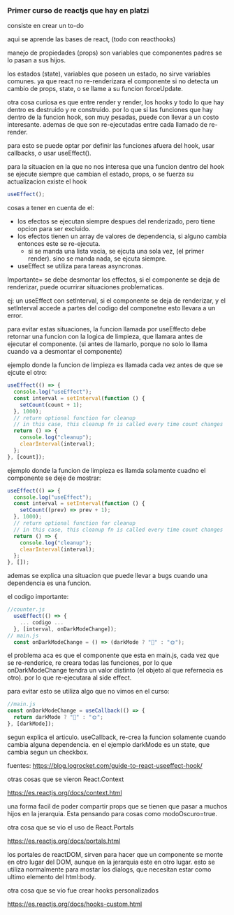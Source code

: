 ### Primer curso de reactjs que hay en platzi

consiste en crear un to-do

aqui se aprende las bases de react, (todo con reacthooks)

manejo de propiedades (props) son variables que componentes padres se lo pasan a sus hijos.

los estados (state), variables que poseen un estado, no sirve variables comunes.
ya que react no re-renderizara el componente si no detecta un cambio de props, state, o se llame a su funcion forceUpdate.

otra cosa curiosa es que entre render y render, los hooks y todo lo que hay dentro es destruido y re construido.
por lo que si las funciones que hay dentro de la funcion hook, son muy pesadas, puede con llevar a un costo interesante.
ademas de que son re-ejecutadas entre cada llamado de re-render.

para esto se puede optar por definir las funciones afuera del hook, usar callbacks, o usar useEffect().

para la situacion en la que no nos interesa que una funcion dentro del hook se ejecute siempre que cambian el estado, props, o se fuerza su actualizacion existe el hook

```js
useEffect();
```

cosas a tener en cuenta de el:

- los efectos se ejecutan siempre despues del renderizado, pero tiene opcion para ser excluido.
- los efectos tienen un array de valores de dependencia, si alguno cambia entonces este se re-ejecuta.
  - si se manda una lista vacia, se ejcuta una sola vez, (el primer render). sino se manda nada, se ejcuta siempre.
- useEffect se utiliza para tareas asyncronas.

Importante= se debe desmontar los effectos, si el componente se deja de renderizar, puede ocurrirar situaciones problematicas.

ej: un useEffect con setInterval, si el componente se deja de renderizar, y el setInterval accede a partes del codigo del componetne esto llevara a un error.

para evitar estas situaciones, la funcion llamada por useEffecto debe retornar una funcion con la logica de limpieza, que llamara antes de ejecutar el componente.
(si antes de llamarlo, porque no solo lo llama cuando va a desmontar el componente)

ejemplo donde la funcion de limpieza es llamada cada vez antes de que se ejcute el otro:

```js
useEffect(() => {
  console.log("useEffect");
  const interval = setInterval(function () {
    setCount(count + 1);
  }, 1000);
  // return optional function for cleanup
  // in this case, this cleanup fn is called every time count changes
  return () => {
    console.log("cleanup");
    clearInterval(interval);
  };
}, [count]);
```

ejemplo donde la funcion de limpieza es llamda solamente cuadno el componente se deje de mostrar:

```js
useEffect(() => {
  console.log("useEffect");
  const interval = setInterval(function () {
    setCount((prev) => prev + 1);
  }, 1000);
  // return optional function for cleanup
  // in this case, this cleanup fn is called every time count changes
  return () => {
    console.log("cleanup");
    clearInterval(interval);
  };
}, []);
```

ademas se explica una situacion que puede llevar a bugs cuando una dependencia es una funcion.

el codigo importante:

```js
//counter.js
  useEffect(() => {
    ... codigo ...
  }, [interval, onDarkModeChange]);
// main.js
  const onDarkModeChange = () => (darkMode ? "🌙" : "🌞");
```

el problema aca es que el componente que esta en main.js, cada vez que se re-renderice, re creara todas las funciones, por lo que onDarkModeChange tendra un valor distinto (el objeto al que refernecia es otro). por lo que re-ejecutara al side effect.

para evitar esto se utiliza algo que no vimos en el curso:

```js
//main.js
const onDarkModeChange = useCallback(() => {
  return darkMode ? "🌙" : "🌞";
}, [darkMode]);
```

segun explica el articulo. useCallback, re-crea la funcion solamente cuando cambia alguna dependencia.
en el ejemplo darkMode es un state, que cambia segun un checkbox.

fuentes: https://blog.logrocket.com/guide-to-react-useeffect-hook/

otras cosas que se vieron React.Context

https://es.reactjs.org/docs/context.html

una forma facil de poder compartir props que se tienen que pasar a muchos hijos en la jerarquia. Esta pensando para cosas como modoOscuro=true.

otra cosa que se vio el uso de React.Portals

https://es.reactjs.org/docs/portals.html

los portales de reactDOM, sirven para hacer que un componente se monte en otro lugar del DOM, aunque en la jerarquia este en otro lugar.
esto se utiliza normalmente para mostar los dialogs, que necesitan estar como ultimo elemento del html:body.

otra cosa que se vio fue crear hooks personalizados

https://es.reactjs.org/docs/hooks-custom.html
